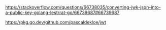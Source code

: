 https://stackoverflow.com/questions/66738035/converting-jwk-json-into-a-public-key-golang-lestrrat-go/66739687#66739687

https://pkg.go.dev/github.com/pascaldekloe/jwt